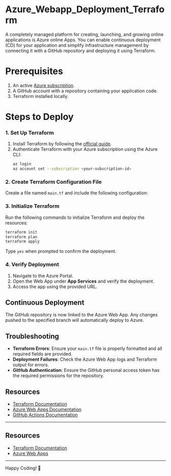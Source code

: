 # Azure_Webapp_Deployment_Terraform
A completely managed platform for creating, launching, and growing online applications is Azure online Apps. You can enable continuous deployment (CD) for your application and simplify infrastructure management by connecting it with a GitHub repository and deploying it using Terraform. 

# Prerequisites
1. An active [Azure subscription](https://azure.microsoft.com/en-us/free/).
2. A GitHub account with a repository containing your application code.
3. Terraform installed locally.

# Steps to Deploy
### 1. Set Up Terraform
1. Install Terraform by following the [official guide](https://developer.hashicorp.com/terraform/downloads).
2. Authenticate Terraform with your Azure subscription using the Azure CLI:
   ```bash
   az login
   az account set --subscription <your-subscription-id>
   ```
### 2. Create Terraform Configuration File
Create a file named `main.tf` and include the following configuration:
### 3. Initialize Terraform
Run the following commands to initialize Terraform and deploy the resources:

```bash
terraform init
terraform plan
terraform apply
```

Type `yes` when prompted to confirm the deployment.

### 4. Verify Deployment

1. Navigate to the Azure Portal.
2. Open the Web App under **App Services** and verify the deployment.
3. Access the app using the provided URL.

## Continuous Deployment

The GitHub repository is now linked to the Azure Web App. Any changes pushed to the specified branch will automatically deploy to Azure.

## Troubleshooting

- **Terraform Errors**: Ensure your `main.tf` file is properly formatted and all required fields are provided.
- **Deployment Failures**: Check the Azure Web App logs and Terraform output for errors.
- **GitHub Authentication**: Ensure the GitHub personal access token has the required permissions for the repository.

## Resources

- [Terraform Documentation](https://developer.hashicorp.com/terraform/docs)
- [Azure Web Apps Documentation](https://learn.microsoft.com/en-us/azure/app-service/)
- [GitHub Actions Documentation](https://docs.github.com/en/actions)

---

## Resources

- [Terraform Documentation](https://developer.hashicorp.com/terraform/docs)
- [Azure Web Apps](https://learn.microsoft.com/en-us/azure/app-service/)

---

Happy Coding! 🎉
